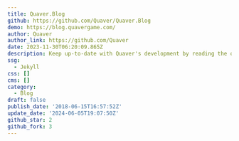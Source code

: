 ```yaml
---
title: Quaver.Blog
github: https://github.com/Quaver/Quaver.Blog
demo: https://blog.quavergame.com/
author: Quaver
author_link: https://github.com/Quaver
date: 2023-11-30T06:20:09.865Z
description: Keep up-to-date with Quaver's development by reading the official blog.
ssg:
  - Jekyll
css: []
cms: []
category:
  - Blog
draft: false
publish_date: '2018-06-15T16:57:52Z'
update_date: '2024-06-05T19:07:50Z'
github_star: 2
github_fork: 3
---
```

